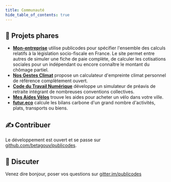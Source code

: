 ```yaml
---
title: Communauté
hide_table_of_contents: true
---
```


## 👥 Projets phares

-   **[Mon-entreprise](https://mon-entreprise.urssaf.fr/simulateurs)** utilise
    publicodes pour spécifier l'ensemble des calculs relatifs à la législation
    socio-fiscale en France. Le site permet entre autres de simuler une fiche de
    paie complète, de calculer les cotisations sociales pour un indépendant ou
    encore connaître le montant du chômage partiel.
-   **[Nos Gestes Climat](https://ecolab.ademe.fr/apps/climat)** propose un
    calculateur d'empreinte climat personnel de référence complètement ouvert.
-   **[Code du Travail Numérique](https://code.travail.gouv.fr/outils/preavis-retraite)**
    développe un simulateur de préavis de retraite intégrant de nombreuses
    conventions collectives.
-   **[Mes Aides Vélos](https://mesaidesvelo.fr)** trouve les aides pour acheter
    un vélo dans votre ville.
-   **[futur.eco](https://futur.eco/)** calcule les bilans carbone d'un grand
    nombre d'activités, plats, transports ou biens.

## ✍️ Contribuer

Le développement est ouvert et se passe sur [github.com/betagouv/publicodes](https://github.com/betagouv/publicodes).

## 💬 Discuter

Venez dire bonjour, poser vos questions sur [gitter.im/publicodes](https://gitter.im/publicodes/community)
